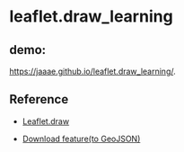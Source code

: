 # leaflet.draw_learning

## demo:
https://jaaae.github.io/leaflet.draw_learning/.


## Reference 
+ [Leaflet.draw](https://github.com/Leaflet/Leaflet.draw )

+ [Download feature(to GeoJSON)](https://stackoverflow.com/questions/58126090/leaflet-draw-saving-data-with-geojson)
